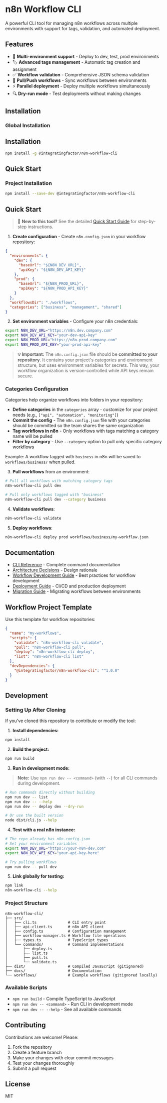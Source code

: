 # n8n Workflow CLI

A powerful CLI tool for managing n8n workflows across multiple environments with support for tags, validation, and automated deployment.

## Features

- 🚀 **Multi-environment support** - Deploy to dev, test, prod environments
- 🏷️ **Advanced tags management** - Automatic tag creation and assignment
- ✅ **Workflow validation** - Comprehensive JSON schema validation
- 🔄 **Pull/Push workflows** - Sync workflows between environments
- ⚡ **Parallel deployment** - Deploy multiple workflows simultaneously
- 🔍 **Dry-run mode** - Test deployments without making changes

## Installation

### Global Installation
## Installation

```bash
npm install -g @integratingfactor/n8n-workflow-cli
```

## Quick Start

### Project Installation
```bash
npm install --save-dev @integratingfactor/n8n-workflow-cli
```

## Quick Start

> 📖 **New to this tool?** See the detailed [Quick Start Guide](QUICKSTART.md) for step-by-step instructions.

1. **Create configuration** - Create `n8n.config.json` in your workflow repository:
```json
{
  "environments": {
    "dev": {
      "baseUrl": "${N8N_DEV_URL}",
      "apiKey": "${N8N_DEV_API_KEY}"
    },
    "prod": {
      "baseUrl": "${N8N_PROD_URL}",
      "apiKey": "${N8N_PROD_API_KEY}"
    }
  },
  "workflowsDir": "./workflows",
  "categories": ["business", "management", "shared"]
}
```

2. **Set environment variables** - Configure your n8n credentials:
```bash
export N8N_DEV_URL="https://n8n.dev.company.com"
export N8N_DEV_API_KEY="your-dev-api-key"
export N8N_PROD_URL="https://n8n.prod.company.com"
export N8N_PROD_API_KEY="your-prod-api-key"
```

> **💡 Important:** The `n8n.config.json` file should be **committed to your repository**. It contains your project's categories and environment structure, but uses environment variables for secrets. This way, your workflow organization is version-controlled while API keys remain secure.

### Categories Configuration

Categories help organize workflows into folders in your repository:

- **Define categories** in the `categories` array - customize for your project needs (e.g., `["api", "automation", "monitoring"]`)
- **Commit the config** - The `n8n.config.json` file with your categories should be committed so the team shares the same organization
- **Tag workflows in n8n** - Only workflows with tags matching a category name will be pulled
- **Filter by category** - Use `--category` option to pull only specific category workflows

Example: A workflow tagged with `business` in n8n will be saved to `workflows/business/` when pulled.

3. **Pull workflows** from an environment:
```bash
# Pull all workflows with matching category tags
n8n-workflow-cli pull dev

# Pull only workflows tagged with "business"
n8n-workflow-cli pull dev --category business
```

4. **Validate workflows**:
```bash
n8n-workflow-cli validate
```

5. **Deploy workflows**:
```bash
n8n-workflow-cli deploy prod workflows/business/my-workflow.json
```

## Documentation

- [CLI Reference](docs/cli-reference.md) - Complete command documentation
- [Architecture Decisions](docs/architecture-decisions.md) - Design rationale
- [Workflow Development Guide](docs/workflow-development.md) - Best practices for workflow development
- [Deployment Guide](docs/deployment-guide.md) - CI/CD and production deployment
- [Migration Guide](docs/migration-guide.md) - Migrating workflows between environments

## Workflow Project Template

Use this template for workflow repositories:

```json
{
  "name": "my-workflows",
  "scripts": {
    "validate": "n8n-workflow-cli validate",
    "pull": "n8n-workflow-cli pull",
    "deploy": "n8n-workflow-cli deploy",
    "list": "n8n-workflow-cli list"
  },
  "devDependencies": {
    "@integratingfactor/n8n-workflow-cli": "^1.0.0"
  }
}
```

## Development

### Setting Up After Cloning

If you've cloned this repository to contribute or modify the tool:

1. **Install dependencies:**
```bash
npm install
```

2. **Build the project:**
```bash
npm run build
```

3. **Run in development mode:**

> **Note:** Use `npm run dev -- <command>` (with `--`) for all CLI commands during development.

```bash
# Run commands directly without building
npm run dev -- list
npm run dev -- --help
npm run dev -- deploy dev --dry-run

# Or use the built version
node dist/cli.js --help
```

4. **Test with a real n8n instance:**
```bash
# The repo already has n8n.config.json
# Set your environment variables
export N8N_DEV_URL="https://your-n8n-dev.com"
export N8N_DEV_API_KEY="your-api-key-here"

# Try pulling workflows
npm run dev -- pull dev
```

5. **Link globally for testing:**
```bash
npm link
n8n-workflow-cli --help
```

### Project Structure

```
n8n-workflow-cli/
├── src/
│   ├── cli.ts              # CLI entry point
│   ├── api-client.ts       # n8n API client
│   ├── config.ts           # Configuration management
│   ├── workflow-manager.ts # Workflow file operations
│   ├── types.ts            # TypeScript types
│   └── commands/           # Command implementations
│       ├── deploy.ts
│       ├── list.ts
│       ├── pull.ts
│       └── validate.ts
├── dist/                   # Compiled JavaScript (gitignored)
├── docs/                   # Documentation
└── workflows/              # Example workflows (gitignored locally)
```

### Available Scripts

- `npm run build` - Compile TypeScript to JavaScript
- `npm run dev -- <command>` - Run CLI in development mode
- `npm run dev -- --help` - See all available commands

## Contributing

Contributions are welcome! Please:

1. Fork the repository
2. Create a feature branch
3. Make your changes with clear commit messages
4. Test your changes thoroughly
5. Submit a pull request

## License

MIT
